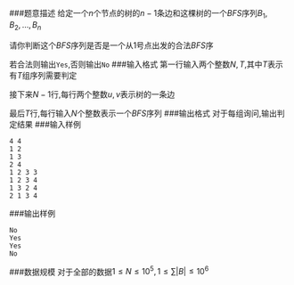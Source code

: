 ###题意描述
给定一个$n$个节点的树的$n-1$条边和这棵树的一个$BFS$序列$B_1,B_2,\dots,B_n$

请你判断这个$BFS$序列是否是一个从$1$号点出发的合法$BFS$序

若合法则输出`Yes`,否则输出`No`
###输入格式
第一行输入两个整数$N,T$,其中$T$表示有$T$组序列需要判定

接下来$N-1$行,每行两个整数$u,v$表示树的一条边

最后$T$行,每行输入$N$个整数表示一个$BFS$序列
###输出格式
对于每组询问,输出判定结果
###输入样例
```
4 4
1 2
1 3
2 4
1 2 3 3
1 2 3 4
1 3 2 4
2 1 3 4
```
###输出样例
```
No
Yes
Yes
No
```
###数据规模
对于全部的数据$1 \leq N \leq 10^5, 1 \leq \displaystyle \sum |B| \leq 10^6$